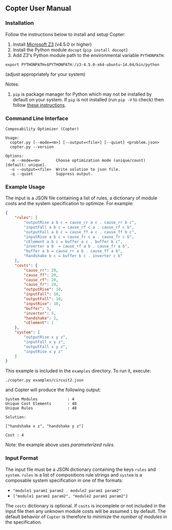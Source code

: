 ## Copter User Manual

### Installation

Follow the instructions below to install and setup Copter:

1. Install [Microsoft Z3](https://github.com/Z3Prover/z3/releases) (v4.5.0 or higher)
2. Install the Python module `docopt` (`pip install docopt`)
3. Add Z3's Python module path to the environmental variable `PYTHONPATH`:

`export PYTHONPATH=$PYTHONPATH:/z3-4.5.0-x64-ubuntu-14.04/bin/python`

(adjust appropriately for your system)

Notes:

1. `pip` is package manager for Python which may not be installed by default
on your system. If `pip` is not installed (run `pip -V` to check) then follow
[these instructions](https://pip.pypa.io/en/stable/installing/).

### Command Line Interface

```
Composability Optimizer (Copter)

Usage:
  copter.py [--mode=<m>] [--output=<file>] [--quiet] <problem.json>
  copter.py --version

Options:
  -m --mode=<m>       Choose optimization mode (unique/count) [default: unique].
  -o --output=<file>  Write solution to json file.
  -q --quiet          Suppress output.
```

### Example Usage

The input is a JSON file containing a list of rules, a dictionary of module
costs and the system specification to optimize. For example:

```JSON
{
    "rules": [
        "outputRise a b c = cause_rr a c . cause_rr b c",
        "inputFall a b c = cause_rf c a . cause_rf c b",
        "outputFall a b c = cause_ff a c . cause_ff b c",
        "inputRise a b c = cause_fr c a . cause_fr c b",
        "cElement a b c = buffer a c . buffer b c",
        "inverter a b  = cause_rf a b . cause_fr a b",
        "buffer a b = cause_rr a b . cause_ff a b",
        "handshake b c = buffer b c . inverter c b"
    ],
    "costs": {
        "cause_rr": 20,
        "cause_ff": 20,
        "cause_rf": 20,
        "cause_fr": 20,
        "outputRise": 10,
        "inputFall": 10,
        "outputFall": 10,
        "inputRise": 10,
        "buffer": 5,
        "inverter": 5,
        "handshake": 2,
        "cElement": 1
    },
    "system": [
        "outputRise x y z",
        "inputFall x y z",
        "outputFall x y z",
        "inputRise x y z"
    ]
}
```

This example is included in the `examples` directory. To run it, execute:

`./copter.py examples/circuit2.json`

and Copter will produce the following output:

```
System Modules             : 4
Unique Cost Elements       : 48
Unique Rules               : 48

Solution:

["handshake x z", "handshake y z"]

Cost : 4
```

Note: the example above uses _parameterized rules_.

### Input Format

The input file must be a JSON dictionary containing the keys `rules` and
`system`. `rules` is a list of compositions rule strings and `system` is a
composable system specification in one of the formats:

* `"module1 param1 param2 . module2 param1 param2"`
* `["module1 param1 param2", "module2 param1 param2"]`

The `costs` dictionary is optional. If `costs` is incomplete or not included
in the input file then any unknown module costs will be assumed `1` by
default. The default behavior of `Copter` is therefore to minimize the _number
of modules_ in the specification.
